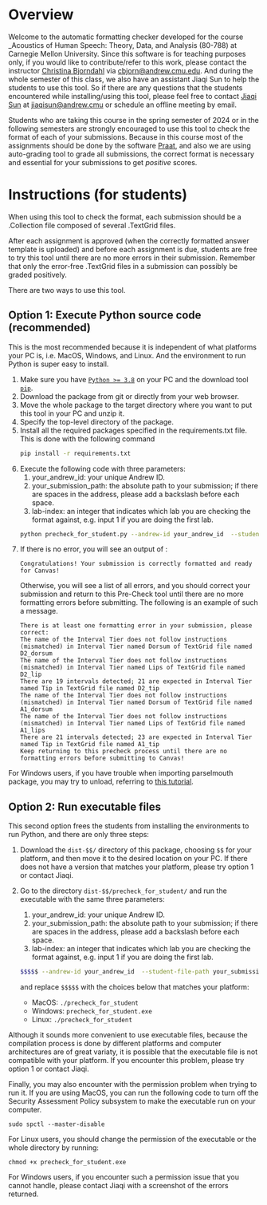 # Overview

Welcome to the automatic formatting checker developed for the course _Acoustics of Human Speech: Theory, Data, and Analysis (80-788) at Carnegie Mellon University. Since this software is for teaching purposes only, if you would like to contribute/refer to this work, please contact the instructor [Christina Bjorndahl](https://christinabjorndahl.com) via [cbjorn@andrew.cmu.edu](cbjorn@andrew.cmu.edu). And during the whole semester of this class, we also have an assistant Jiaqi Sun to help the students to use this tool. So if there are any questions that the students encountered while installing/using this tool, please feel free to contact [Jiaqi Sun](https://www.cmu.edu/dietrich/philosophy/people/masters/jiaqi-sun.html) at [jiaqisun@andrew.cmu](jiaqisun@andrew.cmu) or schedule an offline meeting by email.

Students who are taking this course in the spring semester of 2024 or in the following semesters are strongly encouraged to use this tool to check the format of each of your submissions. Because in this course most of the assignments should be done by the software [Praat](https://www.fon.hum.uva.nl/praat/), and also we are using auto-grading tool to grade all submissions, the correct format is necessary and essential for your submissions to get _positive_ scores. 

# Instructions (for students)
When using this tool to check the format, each submission should be a .Collection file composed of several .TextGrid files. 

After each assignment is approved (when the correctly formatted answer template is uploaded) and before each assignment is due, students are free to try this tool until there are no more errors in their submission. Remember that only the error-free .TextGrid files in a submission can possibly be graded positively. 

There are two ways to use this tool. 

## Option 1: Execute Python source code (recommended)
This is the most recommended because it is independent of what platforms your PC is, i.e. MacOS, Windows, and Linux. And the environment to run Python is super easy to install.

1. Make sure you have [```Python >= 3.8```](https://realpython.com/installing-python/) on your PC and the download tool [```pip```](https://pip.pypa.io/en/stable/getting-started/).
2. Download the package from git or directly from your web browser.
3. Move the whole package to the target directory where you want to put this tool in your PC and unzip it.
4. Specify the top-level directory of the package.
5. Install all the required packages specified in the requirements.txt file. This is done with the following command
   ```sh
   pip install -r requirements.txt
   ```
6. Execute the following code with three parameters:
   1. your_andrew_id: your unique Andrew ID.
   2. your_submission_path: the absolute path to your submission; if there are spaces in the address, please add a backslash before each space.
   3. lab-index: an integer that indicates which lab you are checking the format against, e.g. input 1 if you are doing the first lab.
   ```sh
   python precheck_for_student.py --andrew-id your_andrew_id  --student-file-path your_submission_path  --lab-index lab_index
   ```
7. If there is no error, you will see an output of :
   ```
   Congratulations! Your submission is correctly formatted and ready for Canvas!
   ```
   Otherwise, you will see a list of all errors, and you should correct your submission and return to this Pre-Check tool until there are no more formatting errors before submitting. The following is an example of such a message.
   ```
   There is at least one formatting error in your submission, please correct:
   The name of the Interval Tier does not follow instructions (mismatched) in Interval Tier named Dorsum of TextGrid file named D2_dorsum
   The name of the Interval Tier does not follow instructions (mismatched) in Interval Tier named Lips of TextGrid file named D2_lip
   There are 19 intervals detected; 21 are expected in Interval Tier named Tip in TextGrid file named D2_tip
   The name of the Interval Tier does not follow instructions (mismatched) in Interval Tier named Dorsum of TextGrid file named A1_dorsum
   The name of the Interval Tier does not follow instructions (mismatched) in Interval Tier named Lips of TextGrid file named A1_lips
   There are 21 intervals detected; 23 are expected in Interval Tier named Tip in TextGrid file named A1_tip
   Keep returning to this precheck process until there are no formatting errors before submitting to Canvas!
   ```

For Windows users, if you have trouble when importing parselmouth package, you may try to unload, referring to [this tutorial]().

## Option 2: Run executable files 
This second option frees the students from installing the environments to run Python, and there are only three steps:

1. Download the ```dist-$$/``` directory of this package, choosing ```$$``` for your platform, and then move it to the desired location on your PC. If there does not have a version that matches your platform, please try option 1 or contact Jiaqi.
2. Go to the directory ```dist-$$/precheck_for_student/``` and run the executable with the same three parameters:
   1. your_andrew_id: your unique Andrew ID.
   2. your_submission_path: the absolute path to your submission; if there are spaces in the address, please add a backslash before each space.
   3. lab-index: an integer that indicates which lab you are checking the format against, e.g. input 1 if you are doing the first lab.
   ```sh
   $$$$$ --andrew-id your_andrew_id  --student-file-path your_submission_path  --lab-index lab_index
   ```
   and replace ```$$$$$``` with the choices below that matches your platform:

    - MacOS: ```./precheck_for_student```
    - Windows: ```precheck_for_student.exe```
    - Linux: ```./precheck_for_student```
 
Although it sounds more convenient to use executable files, because the compilation process is done by different platforms and computer architectures are of great variaty, it is possible that the executable file is not compatible with your platform. If you encounter this problem, please try option 1 or contact Jiaqi.

Finally, you may also encounter with the permission problem when trying to run it. If you are using MacOS, you can run the following code to turn off the Security Assessment Policy subsystem to make the executable run on your computer.


```
sudo spctl --master-disable
``` 

For Linux users, you should change the permission of the executable or the whole directory by running:
```
chmod +x precheck_for_student.exe
```

For Windows users, if you encounter such a permission issue that you cannot handle, please contact Jiaqi with a screenshot of the errors returned.


